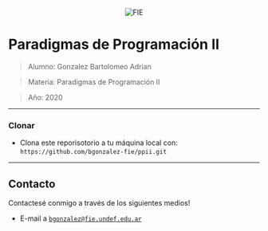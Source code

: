 <p align="center">
    <img src="http://www.est.iue.edu.ar/wp-content/uploads/2012/11/BannerFIE-01-1-1024x110%20-%20final.png" title="FIE" alt="FIE">
</p>

# Paradigmas de Programación II

> Alumno: Gonzalez Bartolomeo Adrian

> Materia: Paradigmas de Programación II

> Año: 2020

---

### Clonar

- Clona este reporisotorio a tu máquina local con: `https://github.com/bgonzalez-fie/ppii.git`

---

## Contacto

Contactesé conmigo a través de los siguientes medios!

- E-mail a <a href="mailto:bgonzalez@fie.undef.edu.ar" target="_blank">`bgonzalez@fie.undef.edu.ar`</a>